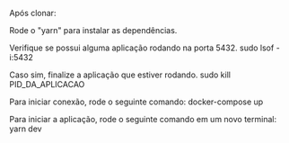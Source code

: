 Após clonar:

Rode o "yarn" para instalar as dependências.

Verifique se possui alguma aplicação rodando na porta 5432.
sudo lsof -i:5432

Caso sim, finalize a aplicação que estiver rodando.
sudo kill PID_DA_APLICACAO

Para iniciar conexão, rode o seguinte comando:
docker-compose up

Para iniciar a aplicação, rode o seguinte comando em um novo terminal:
yarn dev
